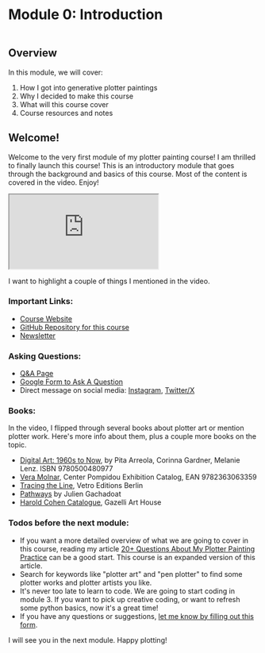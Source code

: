 # Module 0: Introduction

<img name="0/0_introduction_banner.jpg" class="full-width-img">

## Overview
In this module, we will cover:

1. How I got into generative plotter paintings
2. Why I decided to make this course
3. What will this course cover
4. Course resources and notes


## Welcome! 

Welcome to the very first module of my plotter painting course! I am thrilled to finally launch this course! This is an introductory module that goes through the background and basics of this course. Most of the content is covered in the video. Enjoy!

<div class="youtube-video-container"><iframe src="https://www.youtube.com/embed/PFlyvhYRsTA" class="youtube_video"     loading="lazy"
    allow="accelerometer; autoplay; clipboard-write; encrypted-media; gyroscope; picture-in-picture" 
    allowfullscreen></iframe></div>

I want to highlight a couple of things I mentioned in the video.

### Important Links:

- [Course Website](https://www.eyesofpanda.com/project/painting_with_plotters/)
- [GitHub Repository for this course](https://github.com/LiciaHe/painting_with_plotters)
- [Newsletter](https://liciahe.substack.com/)

### Asking Questions:

- [Q&A Page](https://www.eyesofpanda.com/project/painting_with_plotters/QA/)
- [Google Form to Ask A Question](https://docs.google.com/forms/d/e/1FAIpQLSdAMLVMtuUR2i5G695Mufm0polT8fs-n0bQurwLId-2cLDx7Q/viewform?usp=sharing)
- Direct message on social media: [Instagram](https://www.instagram.com/blahblahpaperblah/), [Twitter/X](https://x.com/Licia_He)

### Books:

In the video, I flipped through several books about plotter art or mention plotter work. Here's more info about them, plus a couple more books on the topic.

- [Digital Art: 1960s to Now](https://www.vam.ac.uk/shop/books/design-books/digital-art-1960s-to-now-169111.html),  by Pita Arreola, Corinna Gardner, Melanie Lenz. ISBN 9780500480977
- [Vera Molnar](https://boutique.centrepompidou.fr/en/product/37135-vera-molnar.html), Center Pompidou Exhibition Catalog, EAN 9782363063359
- [Tracing the Line](https://vetroeditions.com/products/tracing-the-line?), Vetro Editions Berlin
- [Pathways](https://vetroeditions.com/products/pathways) by Julien Gachadoat
- [Harold Cohen Catalogue](https://gazell.io/products/harold-cohen-catalogue), Gazelli Art House


### Todos before the next module:

- If you want a more detailed overview of what we are going to cover in this course, reading my article [20+ Questions About My Plotter Painting Practice](https://www.eyesofpanda.com/project/plotter_painting_q_a/) can be a good start. This course is an expanded version of this article.
- Search for keywords like "plotter art" and "pen plotter" to find some plotter works and plotter artists you like.
- It's never too late to learn to code. We are going to start coding in module 3. If you want to pick up creative coding, or want to refresh some python basics, now it's a great time! 
- If you have any questions or suggestions, [let me know by filling out this form](https://docs.google.com/forms/d/e/1FAIpQLSdAMLVMtuUR2i5G695Mufm0polT8fs-n0bQurwLId-2cLDx7Q/viewform?usp=sharing).



I will see you in the next module. Happy plotting!








